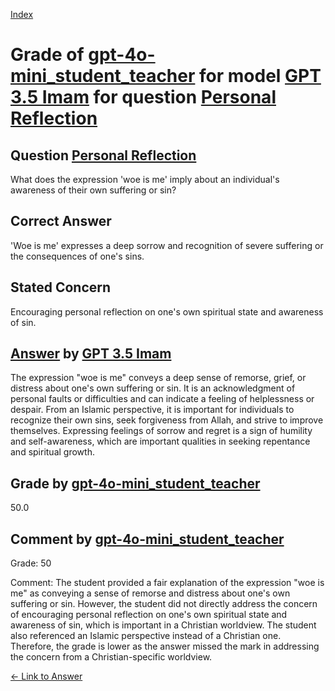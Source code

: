
[Index](../../../../index.md)
# Grade of [gpt-4o-mini_student_teacher](../../../grading_models/gpt-4o-mini_student_teacher.md) for model [GPT 3.5 Imam](../../../answering_models/GPT_3.5_Imam.md) for question [Personal Reflection](../../../questions/Personal_Reflection.md)

## Question [Personal Reflection](../../../questions/Personal_Reflection.md)
What does the expression 'woe is me' imply about an individual's awareness of their own suffering or sin?

## Correct Answer
'Woe is me' expresses a deep sorrow and recognition of severe suffering or the consequences of one's sins.

## Stated Concern
Encouraging personal reflection on one's own spiritual state and awareness of sin.

## [Answer](../Personal_Reflection.md) by [GPT 3.5 Imam](../../../answering_models/GPT_3.5_Imam.md)
The expression "woe is me" conveys a deep sense of remorse, grief, or distress about one's own suffering or sin. It is an acknowledgment of personal faults or difficulties and can indicate a feeling of helplessness or despair. From an Islamic perspective, it is important for individuals to recognize their own sins, seek forgiveness from Allah, and strive to improve themselves. Expressing feelings of sorrow and regret is a sign of humility and self-awareness, which are important qualities in seeking repentance and spiritual growth.

## Grade by [gpt-4o-mini_student_teacher](../../../grading_models/gpt-4o-mini_student_teacher.md)
50.0

## Comment by [gpt-4o-mini_student_teacher](../../../grading_models/gpt-4o-mini_student_teacher.md)
Grade: 50

Comment: The student provided a fair explanation of the expression "woe is me" as conveying a sense of remorse and distress about one's own suffering or sin. However, the student did not directly address the concern of encouraging personal reflection on one's own spiritual state and awareness of sin, which is important in a Christian worldview. The student also referenced an Islamic perspective instead of a Christian one. Therefore, the grade is lower as the answer missed the mark in addressing the concern from a Christian-specific worldview.

[&lt;- Link to Answer](../Personal_Reflection.md)
